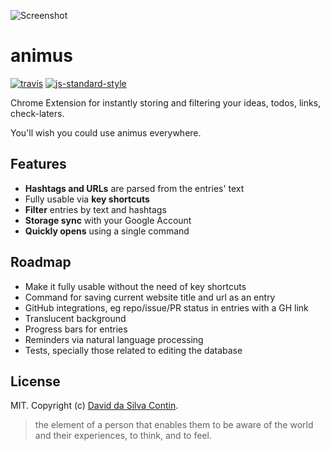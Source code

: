 ![Screenshot](https://pbs.twimg.com/media/CBXNkIJWsAEvgt8.png)

# animus

[![travis][travis-image]][travis-url]
[![js-standard-style][standard-image]][standard-url]

[travis-image]: https://travis-ci.org/dasilvacontin/animus.svg?style=flat
[travis-url]: https://travis-ci.org/dasilvacontin/animus
[standard-image]: https://img.shields.io/badge/code%20style-standard-brightgreen.svg?style=flat
[standard-url]: https://github.com/feross/standard

Chrome Extension for instantly storing and filtering your ideas, todos, links, check-laters.

You'll wish you could use animus everywhere.

## Features

- **Hashtags and URLs** are parsed from the entries' text
- Fully usable via **key shortcuts**
- **Filter** entries by text and hashtags
- **Storage sync** with your Google Account
- **Quickly opens** using a single command

## Roadmap

- Make it fully usable without the need of key shortcuts
- Command for saving current website title and url as an entry
- GitHub integrations, eg repo/issue/PR status in entries with a GH link
- Translucent background
- Progress bars for entries
- Reminders via natural language processing
- Tests, specially those related to editing the database

## License

MIT. Copyright (c) [David da Silva Contin](http://dasilvacont.in).

> the element of a person that enables them to be aware of the world and their experiences, to think, and to feel.

